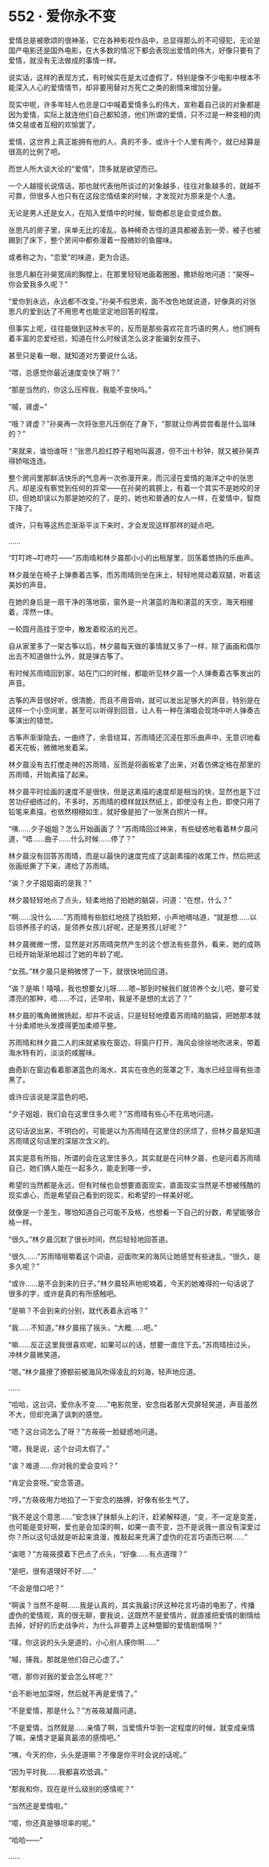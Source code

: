 # 552 · 爱你永不变

爱情总是被歌颂的很神圣，它在各种影视作品中，总显得那么的不可侵犯，无论是国产电影还是国外电影，在大多数的情况下都会表现出爱情的伟大，好像只要有了爱情，就没有无法做成的事情一样。

说实话，这样的表现方式，有时候实在是太过虚假了，特别是像不少电影中根本不能深入人心的爱情情节，却非要用替对方死亡之类的剧情来增加分量。

现实中呢，许多年轻人也总是口中喊着爱情多么的伟大，宣称着自己谈的对象都是因为爱情，实际上就连他们自己都知道，他们所谓的爱情，只不过是一种变相的肉体交易或者互相的欢愉罢了。

爱情，这世界上真正能拥有他的人，真的不多，或许十个人里有两个，就已经算是很高的比例了吧。

而世人所大谈大论的“爱情”，顶多就是欲望而已。

一个人越擅长说情话，那也就代表他所谈过的对象越多，往往对象越多的，就越不可靠，但很多人也只有在这段恋情结束的时候，才发现对方原来是个人渣。

无论是男人还是女人，在陷入爱情中的时候，智商都总是会变成负数。

张思凡的房子里，床单无比的凌乱，各种稀奇古怪的道具都被丢到一旁，被子也被踢到了床下，整个房间中都弥漫着一股微妙的鱼腥味。

或者称之为，“恋爱”的味道，更为合适。

张思凡躺在孙昊宽阔的胸膛上，在那里轻轻地画着圈圈，撒娇般地问道：“昊呀~你会爱我多久呢？”

“爱你到永远，永远都不改变。”孙昊不假思索，面不改色地就说道，好像真的对张思凡的爱到达了不用思考也能坚定地回答的程度。

但事实上呢，往往能做到这种水平的，反而是那些喜欢花言巧语的男人，他们拥有着丰富的恋爱经验，知道在什么时候该怎么说才能骗到女孩子。

甚至只是看一眼，就知道对方要说什么话。

“喂，总感觉你最近速度变快了啊？”

“那是当然的，你这么压榨我，我能不变快吗。”

“嘁，肾虚~”

“哦？肾虚？”孙昊再一次将张思凡压倒在了身下，“那就让你再尝尝看是什么滋味的？”

“来就来，谁怕谁呀！”张思凡脸红脖子粗地叫嚣道，但不出十秒钟，就又被孙昊弄得娇喘连连。

整个房间里那鲜活快乐的气息再一次弥漫开来，而沉浸在爱情的海洋之中的张思凡，却是没有察觉到任何的异常——在孙昊的肩膀上，有着一个其实不是她咬的牙印，但她却误以为那是她咬的了，是的，她也和普通的女人一样，在爱情中，智商下降了。

或许，只有等这热恋渐渐平淡下来时，才会发现这样那样的疑点吧。

……

“叮叮咚~叮咚叮——”苏雨晴和林夕晨那小小的出租屋里，回荡着悠扬的乐曲声。

林夕晨坐在椅子上弹奏着古筝，而苏雨晴则坐在床上，轻轻地晃动着双腿，听着这美妙的声音。

在她的身后是一扇干净的落地窗，窗外是一片湛蓝的海和湛蓝的天空，海天相接着，浑然一体。

一轮圆月高挂于空中，散发着皎洁的光芒。

自从家里多了一架古筝以后，林夕晨每天做的事情就又多了一样，除了画画和偶尔出去不知道做什么外，就是弹古筝了。

有时候苏雨晴回到家，站在门口的时候，都能听见林夕晨一个人弹奏着古筝发出的声音。

古筝的声音很好听，很清脆，而且不用音响，就可以发出足够大的声音，特别是在这样一个小空间里，甚至可以听得到回音，让人有一种在演唱会现场中听人弹奏古筝演出的错觉。

古筝声渐渐隐去，一曲终了，余音绕耳，苏雨晴还沉浸在那乐曲声中，无意识地看着天花板，微微地发着呆。

林夕晨没有去打搅走神的苏雨晴，反而是将画板拿了出来，对着仿佛定格在那里的苏雨晴，开始素描了起来。

林夕晨平时绘画的速度不是很快，但是这素描的速度却是相当的快，显然也是下过苦功仔细练过的，不多时，苏雨晴的模样就跃然纸上，即使没有上色，即使只用了铅笔来素描，也依然栩栩如生，就好像是拍了一张黑白照片一样。

“咦……夕子姐姐？怎么开始画画了？”苏雨晴回过神来，有些疑惑地看着林夕晨问道，“唔……曲子……什么时候……停了？”

林夕晨没有回答苏雨晴，而是以最快的速度完成了这副素描的收尾工作，然后把这张画纸撕了下来，递给了苏雨晴。

“诶？夕子姐姐画的是我？”

林夕晨轻轻地点了点头，轻柔地拍了拍她的脑袋，问道：“在想，什么？”

“啊……没什么……”苏雨晴有些脸红地挠了挠脸颊，小声地嘀咕道，“就是想……以后领养孩子的话，是领养女孩儿好呢，还是男孩儿好呢？”

林夕晨微微一愣，显然是对苏雨晴突然产生的这个想法有些意外，看来，她的成熟已经开始渐渐地超过了她的年龄了呢。

“女孩。”林夕晨只是稍微愣了一下，就很快地回应道。

“诶？是嘛！嘻嘻，我也想要女儿呀……嗯~那到时候我们就领养个女儿吧，要可爱漂亮的那种，唔……不过，还早啦，我是不是想的太远了？”

林夕晨的嘴角微微扬起，却并不说话，只是轻轻地摸着苏雨晴的脑袋，把她那本就十分柔顺地头发摸得更加柔顺平整。

苏雨晴和林夕晨二人的床就紧挨在窗边，将窗户打开，海风会徐徐地吹进来，带着海水特有的，淡淡的咸腥味。

曲奇趴在窗边看着那湛蓝色的海水，其实在夜色的笼罩之下，海水已经显得有些漆黑了。

或许应该说是深蓝色的吧。

“夕子姐姐，我们会在这里住多久呢？”苏雨晴有些心不在焉地问道。

这句话说出来，不明白的，可能是以为苏雨晴在这里住的厌烦了，但林夕晨是知道苏雨晴这句话里的深层次含义的。

其实是意有所指，所谓的会在这里住多久，其实就是在问林夕晨，也是问着苏雨晴自己，她们俩人能在一起多久，能走到哪一步。

希望的当然都是永远，但有时候也会想要直面现实，直面现实当然是不想被残酷的现实虐心，而是希望自己看到的现实，和希望的一样美好呢。

就像是一个差生，哪怕知道自己可能不及格，也想看一下自己的分数，希望能够合格一样。

“很久。”林夕晨沉默了很长时间，然后轻轻地回答道。

“很久……”苏雨晴咀嚼着这个词语，迎面吹来的海风让她感觉有些迷乱，“很久，是多久呢？”

“或许……是不会到来的日子。”林夕晨轻声地呢喃着，今天的她难得的一句话说了很多的字，或许是真的有所感触吧。

“是嘛？不会到来的分别，就代表着永远咯？”

“我……不知道。”林夕晨摇了摇头，“大概……吧。”

“嘛……反正这里我很喜欢呢，如果可以的话，想要一直住下去。”苏雨晴扭过头，冲林夕晨微笑道。

“嗯。”林夕晨撩了撩额前被海风吹得凌乱的刘海，轻声地应道。

……

“哈哈，这台词，爱你永不变……”电影院里，安念指着那大荧屏轻笑道，声音虽然不大，但却充满了讽刺的感觉。

“唔？这台词怎么了呀？”方莜莜一脸疑惑地问道。

“嗯，我是说，这个台词太假了。”

“诶？难道……你对我的爱会变吗？”

“肯定会变呀。”安念答道。

“哼。”方莜莜用力地掐了一下安念的胳膊，好像有些生气了。

“我不是这个意思……”安念抹了抹额头上的汗，赶紧解释道，“变，不一定是变差，也可能是变好啊，爱也是会加深的啊，如果一直不变，岂不是说我一直没有深爱过你？所以这句话就是听起来浪漫，推敲起来充满了虚伪的花言巧语而已啊……”

“诶嗯？”方莜莜摸着下巴点了点头，“好像……有点道理？”

“是吧，很有道理好不好……”

“不会是借口吧？”

“啊诶？当然不是啊……我是认真的，其实我最讨厌这种花言巧语的电影了，传播虚伪的爱情观，真的很无聊，要我说，这既然不是爱情片，就直接把爱情的剧情给去掉，好好的历史战争片，为什么非要弄上这种蹩脚的爱情剧情啊？”

“噗，你这说的头头是道的，小心别人揍你啊……”

“嘁，揍我，那就是他们自己心虚了。”

“嗯，那你对我的爱会怎么样呢？”

“会不断地加深呀，然后就不再是爱情了。”

“不是爱情，那是什么？”方莜莜凝眉问道。

“不是爱情，当然就是……亲情了啊，当爱情升华到一定程度的时候，就变成亲情了嘛，亲情才是最真最浓的感情吧。”

“咦，今天的你，头头是道嘛？不像是你平时会说的话呢。”

“因为平时我……我都喜欢低调。”

“那我和你，现在是什么级别的感情呢？”

“当然还是爱情啦。”

“噫，你还真是够坦率的呢。”

“哈哈——”

……
